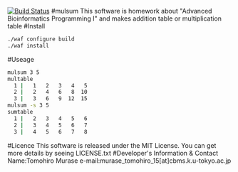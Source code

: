 [![Build Status](https://travis-ci.org/MuraseTomohiro/binfowork.svg)](https://travis-ci.org/MuraseTomohiro/binfowork)
#mulsum
This software is homework about "Advanced Bioinformatics Programming I" and makes addition table or multiplication table
#Install
```bash
./waf configure build
./waf install
```
#Useage
```bash
mulsum 3 5
multable
  1 |   1   2   3   4   5 
  2 |   2   4   6   8  10 
  3 |   3   6   9  12  15 
mulsum -s 3 5
sumtable
  1 |   2   3   4   5   6 
  2 |   3   4   5   6   7 
  3 |   4   5   6   7   8 
```
#Licence
This software is released under the MIT License.
You can get more details by seeing LICENSE.txt
#Developer's Information & Contact
Name:Tomohiro Murase
e-mail:murase_tomohiro_15[at]cbms.k.u-tokyo.ac.jp
